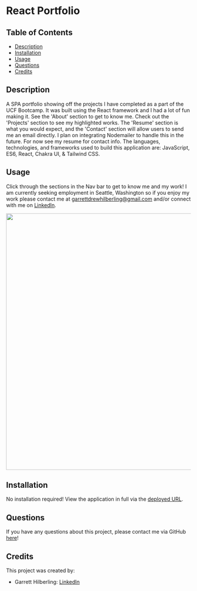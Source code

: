 # React Portfolio

## Table of Contents
* [Description](#Description)
* [Installation](#Installation)
* [Usage](#Usage)
* [Questions](#Questions)
* [Credits](#Credits)

## Description
A SPA portfolio showing off the projects I have completed as a part of the UCF Bootcamp. It was built using the React framework and I had a lot of fun making it. See the 'About' section to get to know me. Check out the 'Projects' section to see my highlighted works. The 'Resume' section is what you would expect, and the 'Contact' section will allow users to send me an email directly. I plan on integrating Nodemailer to handle this in the future. For now see my resume for contact info. The languages, technologies, and frameworks used to build this application are: JavaScript, ES6, React, Chakra UI, & Tailwind CSS.

## Usage
Click through the sections in the Nav bar to get to know me and my work! I am currently seeking employment in Seattle, Washington so if you enjoy my work please contact me at garrettdrewhilberling@gmail.com and/or connect with me on [LinkedIn](https://www.linkedin.com/in/garretthilberling/).

<p align="center">
    <img src="./public/assets/img/gif-demonstration-4.gif" width="700" />
</p>
    
## Installation
No installation required! View the application in full via the [deployed URL](https://garretthilberling.github.io/hilberling-react-portfolio/).

## Questions
If you have any questions about this project, please contact me via GitHub [here](https://github.com/garretthilberling)!

## Credits
This project was created by:
* Garrett Hilberling: [LinkedIn](https://www.linkedin.com/in/garretthilberling/)

    
